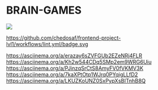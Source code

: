 # BRAIN-GAMES

<a href="https://codeclimate.com/github/chedosaf/frontend-project-lvl1/maintainability"><img src="https://api.codeclimate.com/v1/badges/1de22cec83ebc2124021/maintainability" /></a><br>


https://github.com/chedosaf/frontend-project-lvl1/workflows/lint.yml/badge.svg<br>

https://asciinema.org/a/erazay6sZVFGUb2EZeNRj4FLR <br>
https://asciinema.org/a/Kh2w544CDq5SMp2em9WRG6Uiu <br>
https://asciinema.org/a/PJinzqSrCtS8AmyFV0fVKMV3K <br>
https://asciinema.org/a/7kaXPtOtp1WJrq0PYqigLLfD2 <br>
https://asciinema.org/a/LKUZKoUNZ0SxPypXsBITnhB8Q <br>
